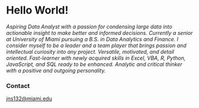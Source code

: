 # Hello World!

*Aspiring Data Analyst with a passion for condensing large data into actionable insight to make better and informed decisions. Currently a senior at University of Miami pursuing a B.S. in Data Analytics and Finance. I consider myself to be a leader and a team player that brings passion and intellectual curiosity into any project. Versatile, motivated, and detail oriented. Fast-learner with newly acquired skills in Excel, VBA, R, Python, JavaScript, and SQL ready to be enhanced. Analytic and critical thinker with a positive and outgoing personality.*

### Contact 
jns132@miami.edu



